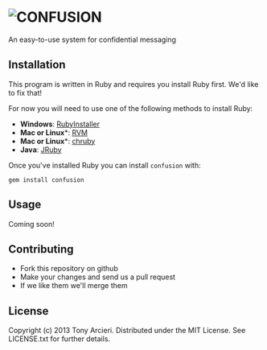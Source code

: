 ![CONFUSION](https://raw.github.com/cryptosphere/confusion/master/logo.png)
============

An easy-to-use system for confidential messaging

## Installation

This program is written in Ruby and requires you install Ruby first. We'd like
to fix that!

For now you will need to use one of the following methods to install Ruby:

* **Windows**: [RubyInstaller](http://rubyinstaller.org/)
* **Mac or Linux***: [RVM](https://rvm.io/)
* **Mac or Linux***: [chruby](https://github.com/postmodern/chruby)
* **Java**: [JRuby](http://www.jruby.org/download)

Once you've installed Ruby you can install `confusion` with:

```
gem install confusion
``` 

## Usage

Coming soon!

## Contributing

* Fork this repository on github
* Make your changes and send us a pull request
* If we like them we'll merge them

## License

Copyright (c) 2013 Tony Arcieri. Distributed under the MIT License. See
LICENSE.txt for further details.

